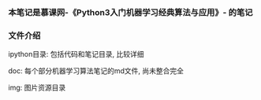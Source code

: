 


### 本笔记是慕课网-《Python3入门机器学习经典算法与应用》- 的笔记

### 文件介绍 

ipython目录: 包括代码和笔记目录, 比较详细

doc: 每个部分机器学习算法笔记的md文件, 尚未整合完全

img: 图片资源目录

